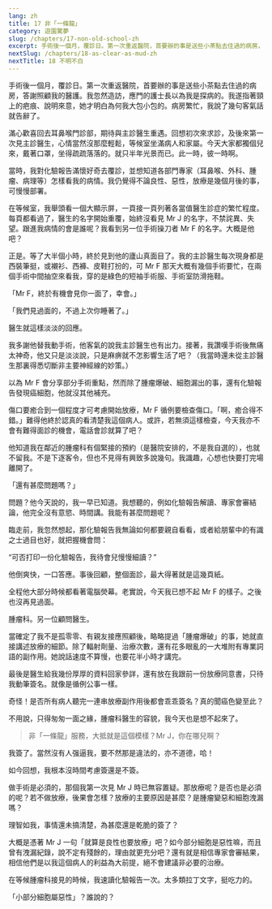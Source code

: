 ```yaml
---
lang: zh
title: 17 非「一條龍」
category: 遊園驚夢
slug: /chapters/17-non-old-school-zh
excerpt: 手術後一個月，覆診日。第一次重返醫院，首要辦的事是送些小茶點去住過的病房，答謝照顧我的醫護。
nextSlug: /chapters/18-as-clear-as-mud-zh
nextTitle: 18 不明不白
---
```


<p class="cn">手術後一個月，覆診日。第一次重返醫院，首要辦的事是送些小茶點去住過的病房，答謝照顧我的醫護。我忽然造訪，應門的護士長以為我是探病的。我遂指著頸上的疤痕、說明來意，她才明白為何我大包小包的。病房繁忙，我說了幾句客氣話就告辭了。

<p class="cn">滿心歡喜回去耳鼻喉門診部，期待與主診醫生重遇。回想初次來求診，及後來第一次見主診醫生，心情當然沒那麼輕鬆，等候室坐滿病人和家屬。今天大家都獨個兒來，戴著口罩，坐得疏疏落落的。就只半年光景而已。此一時，彼一時啊。

<p class="cn">當時，我對化驗報告滿懷好奇去覆診，並想知道各部門專家（耳鼻喉、外科、腫瘤、病理等）怎樣看我的病情。我仍覺得不論良性、惡性，放療是幾個月後的事，可慢慢部署。

<p class="cn">在等候室，我舉頭看一個大顯示屏，一頁接一頁列著各當值醫生診症的繁忙程度。每頁都看過了，醫生的名字開始重覆，始終沒看見 Mr J 的名字，不禁詫異、失望。跟進我病情的會是誰呢？我看到另一位手術操刀者 Mr F 的名字。大概是他吧？

<p class="cn">正是。等了大半個小時，終於見到他的廬山真面目了。我的主診醫生每次現身都是西裝筆挺，或襯衫、西褲、皮鞋打扮的，可 Mr F 那天大概有幾個手術要忙，在兩個手術中間抽空來看我，穿的是綠色的短袖手術服、手術室防滑拖鞋。

<p class="cn">「Mr F，終於有機會見你一面了，幸會。」

<p class="cn">「我們見過面的，不過上次你睡著了。」

<p class="cn">醫生就這樣淡淡的回應。

<p class="cn">我多謝他替我動手術，他客氣的說我主診醫生也有出力。接著，我讚嘆手術後無痛太神奇，他又只是淡淡說，只是麻痹就不怎影響生活了吧？（我當時還未從主診醫生那裏得悉切斷非主要神經線的妙策。）

<p class="cn">以為 Mr F 會分享部分手術重點，然而除了腫瘤爆破、細胞漏出的事，還有化驗報告發現癌細胞，他就沒其他補充。

<p class="cn">傷口要癒合到一個程度才可考慮開始放療，Mr F 循例要檢查傷口。「啊，癒合得不錯。」難得他終於認真的看清楚我這個病人。或許，若無須這樣檢查，今天我亦不會有難得面診的機會，電話會診就算了吧？

<p class="cn">他知道我在鄰近的腫瘤科有個緊接的預約（是醫院安排的，不是我自選的），也就不留我。不是下逐客令，但也不見得有興致多說幾句。我識趣，心想也快要打完場離開了。

<p class="cn">「還有甚麼問題嗎？」

<p class="cn">問題？他今天說的，我一早已知道。我想聽的，例如化驗報告解讀、專家會審結論，他完全沒有意慾、時間講。我能有甚麼問題呢？

<p class="cn">臨走前，我忽然想起，那化驗報告我無論如何都要親自看看，或者給朋輩中的有識之士過目也好，就把握機會問：

<q class="cn">可否打印一份化驗報告，我待會兒慢慢細讀？

<p class="cn">他倒爽快，一口答應。事後回顧，整個面診，最大得著就是這幾頁紙。

<p class="cn">全程他大部分時候都看著電腦熒幕。老實說，今天我已想不起 Mr F 的樣子。之後也沒再見過面。

<p class="cn">腫瘤科。另一位顧問醫生。

<p class="cn">當確定了我不是孤零零、有親友接應照顧後，略略提過「腫瘤爆破」的事，她就直接講述放療的細節。除了輻射劑量、治療次數，還有花多眼亂的一大堆附有專業詞語的副作用。她說話速度不算慢，也要花半小時才講完。

<p class="cn">最後是醫生給我幾份厚厚的資料回家參詳，還有放在我跟前一份放療同意書，只待我動筆簽名。就像是循例公事一樣。

<p class="cn">奇怪！是否所有病人聽完一連串放療副作用後都會乖乖簽名？真的聞癌色變至此？

<p class="cn">不用說，只得匆匆一面之緣，腫瘤科醫生的容貌，我今天也是想不起來了。

<blockquote class="cn">非「一條龍」服務，大抵就是這個模樣？Mr J，你在哪兒啊？</blockquote>

<p class="cn">我簽了。當然沒有人强逼我，要不然那是違法的，亦不道德，哈！

<p class="cn">如今回想，我根本沒時間考慮簽還是不簽。

<p class="cn">做手術是必須的，那個我第一次見 Mr J 時已無容置疑。那放療呢？是否也是必須的呢？若不做放療，後果會怎樣？放療的主要原因是甚麼？是腫瘤變惡和細胞洩漏嗎？

<p class="cn">理智如我，事情還未搞清楚，為甚麼還是乾脆的簽了？

<p class="cn">大概是憑著 Mr J 一句「就算是良性也要放療」吧？如今部分細胞是惡性嘛，而且曾有洩漏紀錄，說不定有殘餘的，理由就更充分吧？還有就是相信專家會審結果，相信他們是以我這個病人的利益為大前提，絕不會建議非必要的治療。

<p class="cn">在等候腫瘤科接見的時候，我速讀化驗報告一次。太多類拉丁文字，挺吃力的。

<p class="cn">「小部分細胞屬惡性」？誰說的？